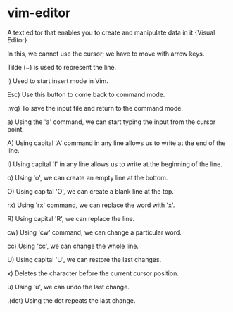# vim-editor
A text editor that enables you to create and manipulate data in it {Visual Editor}

In this, we cannot use the cursor; we have to move with arrow keys.

Tilde (~) is used to represent the line.

i) Used to start insert mode in Vim.

Esc) Use this button to come back to command mode.

:wq) To save the input file and return to the command mode.

a) Using the 'a' command, we can start typing the input from the cursor point.

A) Using capital 'A' command in any line allows us to write at the end of the line.

I) Using capital 'I' in any line allows us to write at the beginning of the line.

o) Using 'o', we can create an empty line at the bottom.

O) Using capital 'O', we can create a blank line at the top.

rx) Using 'rx' command, we can replace the word with 'x'.

R) Using capital 'R', we can replace the line.

cw) Using 'cw' command, we can change a particular word.

cc) Using 'cc', we can change the whole line.

U) Using capital 'U', we can restore the last changes.

x) Deletes the character before the current cursor position.

u) Using 'u', we can undo the last change.

.(dot) Using the dot repeats the last change.
